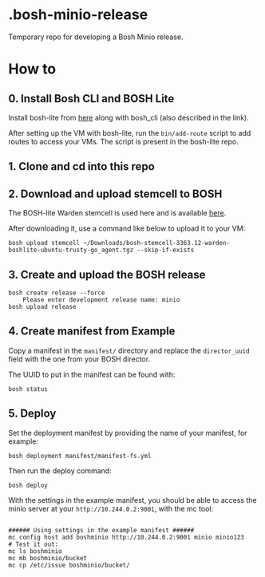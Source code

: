 # .bosh-minio-release
Temporary repo for developing a Bosh Minio release.

# How to

## 0. Install Bosh CLI and BOSH Lite

Install bosh-lite
from [here](https://github.com/cloudfoundry/bosh-lite) along with
bosh_cli (also described in the link).

After setting up the VM with bosh-lite, run the `bin/add-route` script
to add routes to access your VMs. The script is present in the
bosh-lite repo.

## 1. Clone and cd into this repo

## 2. Download and upload stemcell to BOSH

The BOSH-lite Warden stemcell is used here and is
available
[here](https://s3.amazonaws.com/bosh-core-stemcells/warden/bosh-stemcell-3363.12-warden-boshlite-ubuntu-trusty-go_agent.tgz).

After downloading it, use a command like below to upload it to your
VM:

``` shell
bosh upload stemcell ~/Downloads/bosh-stemcell-3363.12-warden-boshlite-ubuntu-trusty-go_agent.tgz --skip-if-exists

```

## 3. Create and upload the BOSH release

``` shell
bosh create release --force
    Please enter development release name: minio
bosh upload release
```

## 4. Create manifest from Example

Copy a manifest in the `manifest/` directory and replace the
`director_uuid` field with the one from your BOSH director.

The UUID to put in the manifest can be found with:

``` shell
bosh status
```

## 5. Deploy

Set the deployment manifest by providing the name of your manifest,
for example:

``` shell
bosh deployment manifest/manifest-fs.yml
```

Then run the deploy command:

``` shell
bosh deploy
```

With the settings in the example manifest, you should be able to
access the minio server at your `http://10.244.0.2:9001`, with the mc
tool:

``` shell

###### Using settings in the example manifest ######
mc config host add boshminio http://10.244.0.2:9001 minio minio123
# Test it out:
mc ls boshminio
mc mb boshminio/bucket
mc cp /etc/issue boshminio/bucket/
```
